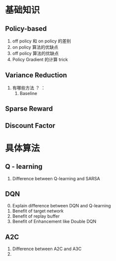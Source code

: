 # 基础知识

## Policy-based
1. off policy 和 on policy 的差别
2. on policy 算法的优缺点
3. off policy 算法的优缺点
4. Policy Gradient 的计算 trick


## Variance Reduction

1. 有哪些方法 ？ ：
	1. Baseline

## Sparse Reward

## Discount Factor


# 具体算法

## Q - learning
1. Difference between Q-learning and SARSA

## DQN
0. Explain difference between DQN and Q-learning
1. Benefit of target network
2. Benefit of replay buffer
3. Benefit of Enhancement like Double DQN


## A2C
1. Difference between A2C and A3C
2. 